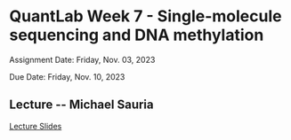 # QuantLab Week 7 - Single-molecule sequencing and DNA methylation

Assignment Date: Friday, Nov. 03, 2023

Due Date: Friday, Nov. 10, 2023

## Lecture -- Michael Sauria

[Lecture Slides](https://www.dropbox.com/scl/fi/j0xp8mjdfo1vnc5h240z3/Nanopore-and-Methylation.pdf?rlkey=wpw6fz8dom3by2s755ondckjb&dl=0)

<!--
## Live coding resources

Files for the live coding exercise can be found in `cmdb-quantbio/assignments/lab/nanopore-seq/slides_asynchronous_or_livecoding_resources/`.

Download [chr2.fa.gz](https://hgdownload.soe.ucsc.edu/goldenPath/hg38/chromosomes/chr2.fa.gz) to you working directory 

Installing minimap2 can be done using the command

```bash
brew install minimap2
```

## Homework Assignment

Complete the homework assignment in your `week7` submission directory in your `qbb2023-answers`.

[Homework Assignment](../assignments/lab/nanopore-seq/assignment/)
-->
